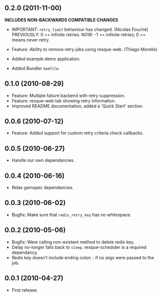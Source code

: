## 0.2.0 (2011-11-00)

**INCLUDES NON-BACKWARDS COMPATIBLE CHANGES**

* IMPORTANT: `retry_limit` behaviour has changed. (Nicolas Fouché)
    PREVIOUSLY: 0 == infinite retries.
           NOW: -1 == infinite retries; 0 == means never retry.

* Feature: Ability to remove retry jobs using resque-web. (Thiago Morello)
* Added example demo application.
* Added Bundler `Gemfile`.

## 0.1.0 (2010-08-29)

* Feature: Multiple failure backend with retry suppression.
* Feature: resque-web tab showing retry information.
* Improved README documentation, added a 'Quick Start' section.

## 0.0.6 (2010-07-12)

* Feature: Added support for custom retry criteria check callbacks.

## 0.0.5 (2010-06-27)

* Handle our own dependancies.

## 0.0.4 (2010-06-16)

* Relax gemspec dependancies.

## 0.0.3 (2010-06-02)

* Bugfix: Make sure that `redis_retry_key` has no whitespace.

## 0.0.2 (2010-05-06)

* Bugfix: Were calling non-existent method to delete redis key.
* Delay no-longer falls back to `sleep`. resque-scheduler is a required
  dependancy.
* Redis key doesn't include ending colon `:` if no args were passed
  to the job.

## 0.0.1 (2010-04-27)

* First release.
